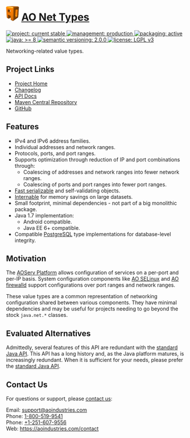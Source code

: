 # [<img src="ao-logo.png" alt="AO Logo" width="35" height="40">](https://github.com/aoindustries) [AO Net Types](https://github.com/aoindustries/ao-net-types)
<p>
	<a href="https://aoindustries.com/life-cycle#project-current-stable">
		<img src="https://aoindustries.com/ao-badges/project-current-stable.svg" alt="project: current stable" />
	</a>
	<a href="https://aoindustries.com/life-cycle#management-production">
		<img src="https://aoindustries.com/ao-badges/management-production.svg" alt="management: production" />
	</a>
	<a href="https://aoindustries.com/life-cycle#packaging-active">
		<img src="https://aoindustries.com/ao-badges/packaging-active.svg" alt="packaging: active" />
	</a>
	<br />
	<a href="https://docs.oracle.com/javase/8/docs/api/">
		<img src="https://aoindustries.com/ao-badges/java-8.svg" alt="java: &gt;= 8" />
	</a>
	<a href="http://semver.org/spec/v2.0.0.html">
		<img src="https://aoindustries.com/ao-badges/semver-2.0.0.svg" alt="semantic versioning: 2.0.0" />
	</a>
	<a href="https://www.gnu.org/licenses/lgpl-3.0">
		<img src="https://aoindustries.com/ao-badges/license-lgpl-3.0.svg" alt="license: LGPL v3" />
	</a>
</p>

Networking-related value types.

## Project Links
* [Project Home](https://aoindustries.com/ao-net-types/)
* [Changelog](https://aoindustries.com/ao-net-types/changelog)
* [API Docs](https://aoindustries.com/ao-net-types/apidocs/)
* [Maven Central Repository](https://search.maven.org/#search%7Cgav%7C1%7Cg:%22com.aoindustries%22%20AND%20a:%22ao-net-types%22)
* [GitHub](https://github.com/aoindustries/ao-net-types)

## Features
* IPv4 and IPv6 address families.
* Individual addresses and network ranges.
* Protocols, ports, and port ranges.
* Supports optimization through reduction of IP and port combinations through:
    * Coalescing of addresses and network ranges into fewer network ranges.
    * Coalescing of ports and port ranges into fewer port ranges.
* [Fast serializable](https://aoindustries.com/ao-lang/apidocs/com/aoindustries/io/FastExternalizable.html) and self-validating objects.
* [Internable](https://aoindustries.com/ao-lang/apidocs/com/aoindustries/util/Internable.html) for memory savings on large datasets.
* Small footprint, minimal dependencies - not part of a big monolithic package.
* Java 1.7 implementation:
    * Android compatible.
    * Java EE 6+ compatible.
* Compatible [PostgreSQL](https://www.postgresql.org/) type implementations for database-level integrity.

## Motivation
The [AOServ Platform](https://aoindustries.com/aoserv/) allows configuration of services on a per-port and per-IP basis.  System configuration components like [AO SELinux](https://github.com/aoindustries/ao-selinux) and [AO firewalld](https://github.com/aoindustries/ao-firewalld) support configurations over port ranges and network ranges.

These value types are a common representation of networking configuration shared between various components.  They have minimal dependencies and may be useful for projects needing to go beyond the stock `java.net.*` classes.

## Evaluated Alternatives
Admittedly, several features of this API are redundant with the [standard Java API](https://docs.oracle.com/javase/7/docs/api/java/net/package-summary.html).  This API has a long history and, as the Java platform matures, is increasingly redundant.  When it is sufficient for your needs, please prefer the [standard Java API](https://docs.oracle.com/javase/7/docs/api/java/net/package-summary.html).

## Contact Us
For questions or support, please [contact us](https://aoindustries.com/contact):

Email: [support@aoindustries.com](mailto:support@aoindustries.com)  
Phone: [1-800-519-9541](tel:1-800-519-9541)  
Phone: [+1-251-607-9556](tel:+1-251-607-9556)  
Web: https://aoindustries.com/contact
